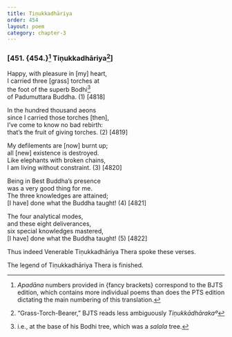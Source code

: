 ```yaml
---
title: Tiṇukkadhāriya
order: 454
layout: poem
category: chapter-3
---
```


### \[451. {454.}[^1] Tiṇukkadhāriya[^2]\]

Happy, with pleasure in \[my\] heart,  
I carried three \[grass\] torches at  
the foot of the superb Bodhi[^3]  
of Padumuttara Buddha. (1) \[4818\]

In the hundred thousand aeons  
since I carried those torches \[then\],  
I’ve come to know no bad rebirth:  
that’s the fruit of giving torches. (2) \[4819\]

My defilements are \[now\] burnt up;  
all \[new\] existence is destroyed.  
Like elephants with broken chains,  
I am living without constraint. (3) \[4820\]

Being in Best Buddha’s presence  
was a very good thing for me.  
The three knowledges are attained;  
\[I have\] done what the Buddha taught! (4) \[4821\]

The four analytical modes,  
and these eight deliverances,  
six special knowledges mastered,  
\[I have\] done what the Buddha taught! (5) \[4822\]

Thus indeed Venerable Tiṇukkadhāriya Thera spoke these verses.

The legend of Tiṇukkadhāriya Thera is finished.

[^1]: *Apadāna* numbers provided in {fancy brackets} correspond to the BJTS edition, which contains more individual poems than does the PTS edition dictating the main numbering of this translation.

[^2]: “Grass-Torch-Bearer,” BJTS reads less ambiguously *Tiṇukkādhārakaº*

[^3]: i.e., at the base of his Bodhi tree, which was a *salala* tree.
